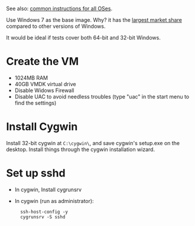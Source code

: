 See also: [common instructions for all OSes](common.html).

Use Windows 7 as the base image. Why? it has the [largest market share](http://thenextweb.com/microsoft/2014/03/01/windows-8-1-now-4-30-market-share-windows-8-falls-6-38/) compared to other versions of Windows.

It would be ideal if tests cover both 64-bit and 32-bit Windows.

# Create the VM

- 1024MB RAM
- 40GB VMDK virtual drive
- Disable Widows Firewall
- Disable UAC to avoid needless troubles (type "uac" in the start menu to find the settings)

# Install Cygwin

Install 32-bit cygwin at `C:\cygwin\`, and save cygwin's setup.exe on the desktop. Install things through the cygwin installation wizard.

# Set up sshd

- In cygwin, Install cygrunsrv
- In cygwin (run as administrator):

        ssh-host-config -y
        cygrunsrv -S sshd
